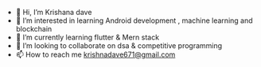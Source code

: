 - 👋 Hi, I’m Krishana dave
- 👀 I’m interested in learning Android development , machine learning and blockchain
- 🌱 I’m currently learning flutter & Mern stack
- 💞️ I’m looking to collaborate on dsa & competitive programming
- 📫 How to reach me  krishnadave671@gmail.com

<!---
Krishanadave671/Krishanadave671 is a ✨ special ✨ repository because its `README.md` (this file) appears on your GitHub profile.
You can click the Preview link to take a look at your changes.
--->
